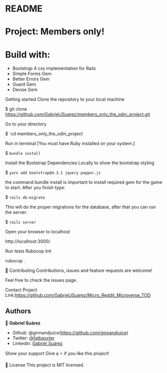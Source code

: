 # README
# Project: Members only!

# Build with: 

- Bootstrap 4 css implementation for Rails
- Simple Forms Gem
- Better Errors Gem
- Guard Gem
- Devise Gem

Getting started
Clone the repository to your local machine

$ git clone https://github.com/GabrielJSuarez/members_only_the_odin_project.git

Go to your directory

$ `cd members_only_the_odin_project

Run in terminal [You must have Ruby installed on your system.]

$ `bundle install`

Install the Bootstrap Dependencies Locally to show the bootstrap styling

$ `yarn add bootstrap@4.3.1 jquery popper.js`

the command bundle install is important to install required gem for the game to start. After you finish type:

$ `rails db:migrate`

This will do the proper migrations for the database, after that you can run the server:

$ `rails server`

Open your browser to localhost

http://localhost:3000/

Run tests
Rubocop lint

rubocop .

🤝 Contributing
Contributions, issues and feature requests are welcome!

Feel free to check the issues page.

Contact
Project Link:https://github.com/GabrielJSuarez/Micro_Reddit_Microverse_TOD

## Authors

👤 **Gabriel Suárez**

- Github: @ginnandjuice(https://github.com/ginnandjuice)
- Twitter: [@fatbaxxter](https://twitter.com/fatbaxxter)
- Linkedin: [Gabriel Suárez](https://www.linkedin.com/in/gabriel-ginn-suarez/)


Show your support
Give a ⭐️ if you like this project!

📝 License
This project is MIT licensed.
